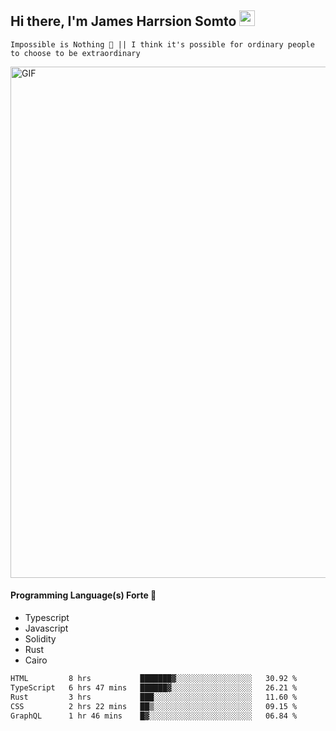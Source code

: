 ## Hi there, I'm James Harrsion Somto <img src="https://media.giphy.com/media/hvRJCLFzcasrR4ia7z/giphy.gif" width="25px">

`Impossible is Nothing 🚀 || I think it's possible for ordinary people to choose to be extraordinary`

 
<img align="center" alt="GIF" src="https://github.com/Gapur/Gapur/blob/master/coding.gif?raw=true" width="818px" height="818px" />


#### Programming Language(s) Forte 🚀
- Typescript
- Javascript
- Solidity
- Rust
- Cairo



<!--START_SECTION:waka-->

```txt
HTML         8 hrs           ███████▓░░░░░░░░░░░░░░░░░   30.92 %
TypeScript   6 hrs 47 mins   ██████▓░░░░░░░░░░░░░░░░░░   26.21 %
Rust         3 hrs           ███░░░░░░░░░░░░░░░░░░░░░░   11.60 %
CSS          2 hrs 22 mins   ██▒░░░░░░░░░░░░░░░░░░░░░░   09.15 %
GraphQL      1 hr 46 mins    █▓░░░░░░░░░░░░░░░░░░░░░░░   06.84 %
```

<!--END_SECTION:waka-->
<br />
<br />
<br />







